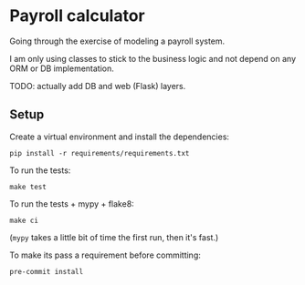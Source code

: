 # Payroll calculator

Going through the exercise of modeling a payroll system.

I am only using classes to stick to the business logic and not depend on any ORM or DB implementation.

TODO: actually add DB and web (Flask) layers.

## Setup

Create a virtual environment and install the dependencies:

```
pip install -r requirements/requirements.txt
```

To run the tests:

```
make test
```

To run the tests + mypy + flake8:

```
make ci
```

(`mypy` takes a little bit of time the first run, then it's fast.)

To make its pass a requirement before committing:

```
pre-commit install
```
